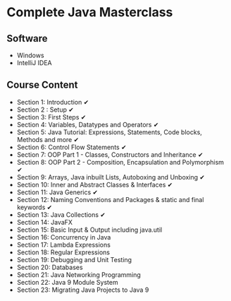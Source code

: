 # Complete Java Masterclass

## Software
* Windows
* IntelliJ IDEA

## Course Content 
* Section 1: Introduction ✔
* Section 2 : Setup ✔
* Section 3: First Steps ✔
* Section 4: Variables, Datatypes and Operators ✔
* Section 5: Java Tutorial: Expressions, Statements, Code blocks, Methods and more ✔
* Section 6: Control Flow Statements ✔
* Section 7: OOP Part 1 - Classes, Constructors and Inheritance ✔
* Section 8: OOP Part 2 - Composition, Encapsulation and Polymorphism ✔
* Section 9: Arrays, Java inbuilt Lists, Autoboxing and Unboxing ✔
* Section 10: Inner and Abstract Classes & Interfaces ✔
* Section 11: Java Generics ✔
* Section 12: Naming Conventions and Packages & static and final keywords ✔
* Section 13: Java Collections ✔
* Section 14: JavaFX 
* Section 15: Basic Input & Output including java.util 
* Section 16: Concurrency in Java 
* Section 17: Lambda Expressions 
* Section 18: Regular Expressions 
* Section 19: Debugging and Unit Testing 
* Section 20: Databases 
* Section 21: Java Networking Programming 
* Section 22: Java 9 Module System 
* Section 23: Migrating Java Projects to Java 9 


